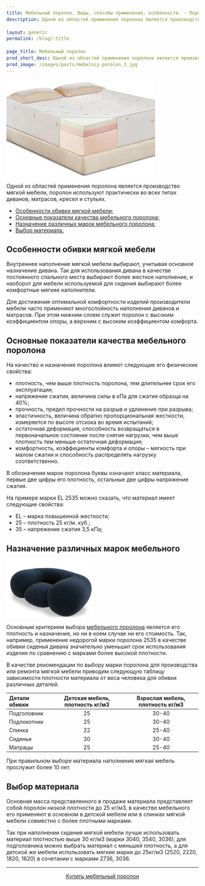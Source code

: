 ```yaml
---
title: Мебельный поролон. Виды, способы применения, особенности. - Поролоныч
description: Одной из областей применения поролона является производство мягкой мебели, поролон используют практически во всех типах диванов, матрасов, кресел и стульях. Всё о мебельном поролоне.

layout: generic
permalink: /blog/:title

page_title: Мебельный поролон
prod_short_desc: Одной из областей применения поролона является производство мягкой мебели, поролон используют практически во всех типах диванов, матрасов, кресел и стульях.
prod_image: /images/posts/mebelniy-porolon_1.jpg
---
```

<img class="image right" src="/images/posts/mebelniy-porolon_1.jpg"/>

Одной из областей применения поролона является производство мягкой мебели, поролон используют практически во всех типах диванов, матрасов, кресел и стульях.

- [Особенности обивки мягкой мебели;](#osobennosti)
- [Основные показатели качества мебельного поролона;](#pokazateli)
- [Назначение различных марок мебельного поролона;](#naznachenie)
- [Выбор материала.](#vibor)

<a name="osobennosti"></a>

## Особенности обивки мягкой мебели

Внутреннее наполнение мягкой мебели выбирают, учитывая основное назначение дивана. Так для использования дивана в качестве постоянного спального места выбирают более жесткое наполнение, и наоборот для мебели используемой для сидения выбирают более комфортные мягкие наполнители.

Для достижения оптимальной комфортности изделий производители мебели часто применяют многослойность наполнения диванов и матрасов. При этом нижним слоем служит поролон с высоким коэффициентом опоры, а верхним с высоким коэффициентом комфорта.

<a name="pokazateli"></a>

## Основные показатели качества мебельного поролона

На качество и назначение поролона влияют следующие его физические свойства:

- плотность, чем выше плотность поролона, тем длительнее срок его эксплуатации;
- напряжение сжатия, величина силы в кПа для сжатия образца на 40%;
- прочность, предел прочности на разрыв и удлинение при разрыва;
- эластичность, величина обратно пропорциональная жесткости, измеряется по высоте отскока во время испытаний;
- остаточная деформация, способность возвращаться в первоначальное состояние после снятия нагрузки, чем выше плотность тем меньше остаточная деформация;
- комфортность, коэффициенты комфорта и опоры – мягкость при малом сжатии и способность распределять нагрузку соответственно.

В обозначении марок поролона буквы означают класс материала, первые две цифры его плотность, остальные две цифры напряжение сжатия.

На примере марки EL 2535 можно сказать, что материал имеет следующие свойства:

- EL – марка повышенной жесткости;
- 25 – плотность 25 кг/м. куб.;
- 35 – напряжение сжатия 3,5 кПа;

<a name="naznachenie"></a>

## Назначение различных марок мебельного
<img class="image right" src="/images/posts/mebelniy-porolon_2.jpg"/>

Основным критерием выбора [мебельного поролона](/catalog/porolon/) является его плотность и назначение, но ни в коем случае ни его стоимость. Так, например, применение недорогой марки поролона 2535 в качестве обивки сиденья дивана значительно уменьшит срок использования изделия по сравнению с марками более высокой плотности.

В качестве рекомендации по выбору марки поролона для производства или ремонта мягкой мебели приводим следующую таблицу зависимости плотности материала от веса человека для обивки различных деталей.

|Детали обивки|Детская мебель, плотность кг/м3|Взрослая мебель, плотность кг/м3|
|:--|:--:|:--:|
|Подголовник|25|30-40|
|Подлокотник|25|30-40|
|Спинка|22|25-40|
|Сиденье|30|30-40|
|Матрацы|25|25-40|

При правильном выборе материала наполнения мягкая мебель прослужит более 10 лет.

<a name="vibor"></a>

## Выбор материала

Основная масса представленного в продаже материала представляет собой поролон низкой плотности до 25 кг/м3, в качестве мебельного его применяют в основном в детской мебели или в спинках мягкой мебели совместно с более плотными марками.

Так при наполнении сидения мягкой мебели лучше использовать материал плотностью выше 30 кг/м3 (марки 3040, 3540, 3036), для подголовника можно выбрать материал с меньшей плотность, а для детской же мебели использовать мягкие марки до 25кг/м3 (2520, 2220, 1820, 1620) в сочетании с марками 2736, 3036.

---
<p style="text-align:center"><a class="button alt" href="/catalog/porolon/">Купить мебельный поролон</a></p>